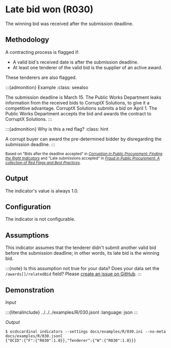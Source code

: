# Late bid won (R030)

The winning bid was received after the submission deadline.

## Methodology

A contracting process is flagged if:

- A valid bid's received date is after the submission deadline.
- At least one tenderer of the valid bid is the supplier of an active award.

These tenderers are also flagged.

:::{admonition} Example
:class: seealso

The submission deadline is March 15. The Public Works Department leaks information from the received bids to CorruptX Solutions, to give it a competitive advantage. CorruptX Solutions submits a bid on April 1. The Public Works Department accepts the bid and awards the contract to CorruptX Solutions.
:::

:::{admonition} Why is this a red flag?
:class: hint

A corrupt buyer can award the pre-determined bidder by disregarding the submission deadline.
:::

<small>Based on "Bids after the deadline accepted" in [*Corruption in Public Procurement: Finding the Right Indicators*](https://www.researchgate.net/publication/303359108_Corruption_in_Public_Procurement_Finding_the_Right_Indicators) and "Late submissions accepted" in [*Fraud in Public Procurement: A collection of Red Flags and Best Practices*](https://ec.europa.eu/sfc/system/files/documents/sfc-files/fraud-public-procurement-final-20122017-ares20176254403.pdf).</small>

## Output

The indicator's value is always 1.0.

## Configuration

The indicator is not configurable.

## Assumptions

This indicator assumes that the tenderer didn't submit another valid bid before the submission deadline; in other words, its late bid is the winning bid.

:::{note}
Is this assumption not true for your data? Does your data set the `/awards[]/relatedBid` field? Please [create an issue on GitHub](https://github.com/open-contracting/cardinal-rs/issues).
:::

## Demonstration

*Input*

:::{literalinclude} ../../../examples/R/030.jsonl
:language: json
:::

*Output*

```console
$ ocdscardinal indicators --settings docs/examples/R/030.ini --no-meta docs/examples/R/030.jsonl
{"OCID":{"F":{"R030":1.0}},"Tenderer":{"W":{"R030":1.0}}}

```
